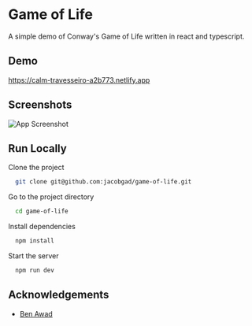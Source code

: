 
# Game of Life

A simple demo of Conway's Game of Life written in react and typescript.

## Demo

https://calm-travesseiro-a2b773.netlify.app


## Screenshots

![App Screenshot](https://res.cloudinary.com/dwkzmlsra/image/upload/v1654568974/GameOfLife/game-of-life_nuzsch.png)


## Run Locally

Clone the project

```bash
  git clone git@github.com:jacobgad/game-of-life.git
```

Go to the project directory

```bash
  cd game-of-life
```

Install dependencies

```bash
  npm install
```

Start the server

```bash
  npm run dev
```


## Acknowledgements

 - [Ben Awad](https://www.youtube.com/watch?v=DvVt11mPuM0&t=1408s)
